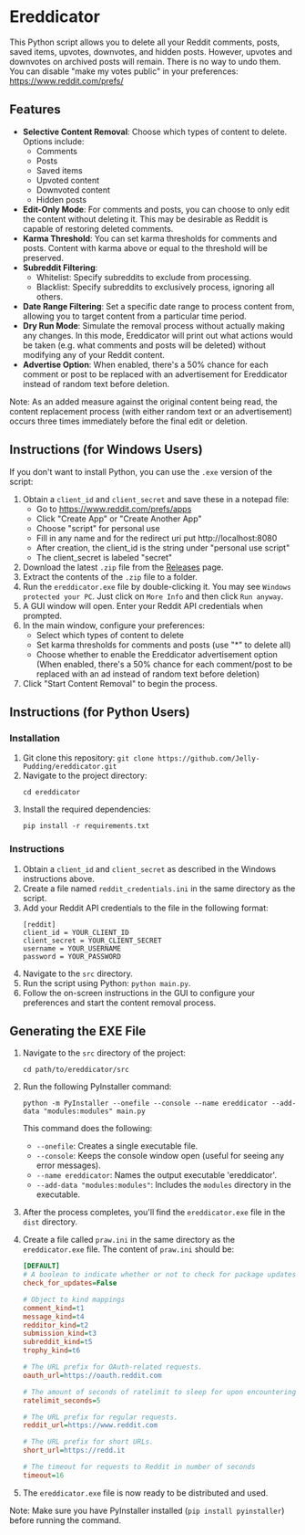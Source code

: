 # Ereddicator

This Python script allows you to delete all your Reddit comments, posts, saved items, upvotes, downvotes, and hidden posts. However, upvotes and downvotes on archived posts will remain. There is no way to undo them. You can disable "make my votes public" in your preferences: https://www.reddit.com/prefs/

## Features

- **Selective Content Removal**: Choose which types of content to delete. Options include:
  - Comments
  - Posts
  - Saved items
  - Upvoted content
  - Downvoted content
  - Hidden posts
- **Edit-Only Mode**: For comments and posts, you can choose to only edit the content without deleting it. This may be desirable as Reddit is capable of restoring deleted comments.
- **Karma Threshold**: You can set karma thresholds for comments and posts. Content with karma above or equal to the threshold will be preserved.
- **Subreddit Filtering**:
  - Whitelist: Specify subreddits to exclude from processing.
  - Blacklist: Specify subreddits to exclusively process, ignoring all others.
- **Date Range Filtering**: Set a specific date range to process content from, allowing you to target content from a particular time period.
- **Dry Run Mode**: Simulate the removal process without actually making any changes. In this mode, Ereddicator will print out what actions would be taken (e.g. what comments and posts will be deleted) without modifying any of your Reddit content.
- **Advertise Option**: When enabled, there's a 50% chance for each comment or post to be replaced with an advertisement for Ereddicator instead of random text before deletion.

Note: As an added measure against the original content being read, the content replacement process (with either random text or an advertisement) occurs three times immediately before the final edit or deletion.

## Instructions (for Windows Users)

If you don't want to install Python, you can use the `.exe` version of the script:

1. Obtain a `client_id` and `client_secret` and save these in a notepad file:
   - Go to https://www.reddit.com/prefs/apps
   - Click "Create App" or "Create Another App"
   - Choose "script" for personal use
   - Fill in any name and for the redirect uri put http://localhost:8080
   - After creation, the client_id is the string under "personal use script"
   - The client_secret is labeled "secret"
2. Download the latest `.zip` file from the [Releases](https://github.com/Jelly-Pudding/ereddicator/releases/) page.
3. Extract the contents of the `.zip` file to a folder.
4. Run the `ereddicator.exe` file by double-clicking it. You may see `Windows protected your PC`. Just click on `More Info` and then click `Run anyway`. 
5. A GUI window will open. Enter your Reddit API credentials when prompted.
6. In the main window, configure your preferences:
   - Select which types of content to delete
   - Set karma thresholds for comments and posts (use "*" to delete all)
   - Choose whether to enable the Ereddicator advertisement option
     (When enabled, there's a 50% chance for each comment/post to be replaced with an ad instead of random text before deletion)
7. Click "Start Content Removal" to begin the process.

## Instructions (for Python Users)

### Installation

1. Git clone this repository: `git clone https://github.com/Jelly-Pudding/ereddicator.git`
2. Navigate to the project directory:
   ```
   cd ereddicator
   ```
3. Install the required dependencies:
   ```
   pip install -r requirements.txt
   ```

### Instructions

1. Obtain a `client_id` and `client_secret` as described in the Windows instructions above.
2. Create a file named `reddit_credentials.ini` in the same directory as the script.
3. Add your Reddit API credentials to the file in the following format:
    ```
    [reddit]
    client_id = YOUR_CLIENT_ID
    client_secret = YOUR_CLIENT_SECRET
    username = YOUR_USERNAME
    password = YOUR_PASSWORD
    ```
4. Navigate to the `src` directory.
5. Run the script using Python: `python main.py`.
6. Follow the on-screen instructions in the GUI to configure your preferences and start the content removal process.

## Generating the EXE File

1. Navigate to the `src` directory of the project:
   ```
   cd path/to/ereddicator/src
   ```

2. Run the following PyInstaller command:
   ```
   python -m PyInstaller --onefile --console --name ereddicator --add-data "modules:modules" main.py
   ```

   This command does the following:
   - `--onefile`: Creates a single executable file.
   - `--console`: Keeps the console window open (useful for seeing any error messages).
   - `--name ereddicator`: Names the output executable 'ereddicator'.
   - `--add-data "modules:modules"`: Includes the `modules` directory in the executable.

3. After the process completes, you'll find the `ereddicator.exe` file in the `dist` directory.

4. Create a file called `praw.ini` in the same directory as the `ereddicator.exe` file. The content of `praw.ini` should be:

   ```ini
   [DEFAULT]
   # A boolean to indicate whether or not to check for package updates.
   check_for_updates=False

   # Object to kind mappings
   comment_kind=t1
   message_kind=t4
   redditor_kind=t2
   submission_kind=t3
   subreddit_kind=t5
   trophy_kind=t6

   # The URL prefix for OAuth-related requests.
   oauth_url=https://oauth.reddit.com

   # The amount of seconds of ratelimit to sleep for upon encountering a specific type of 429 error.
   ratelimit_seconds=5

   # The URL prefix for regular requests.
   reddit_url=https://www.reddit.com

   # The URL prefix for short URLs.
   short_url=https://redd.it

   # The timeout for requests to Reddit in number of seconds
   timeout=16
   ```

5. The `ereddicator.exe` file is now ready to be distributed and used.

Note: Make sure you have PyInstaller installed (`pip install pyinstaller`) before running the command.